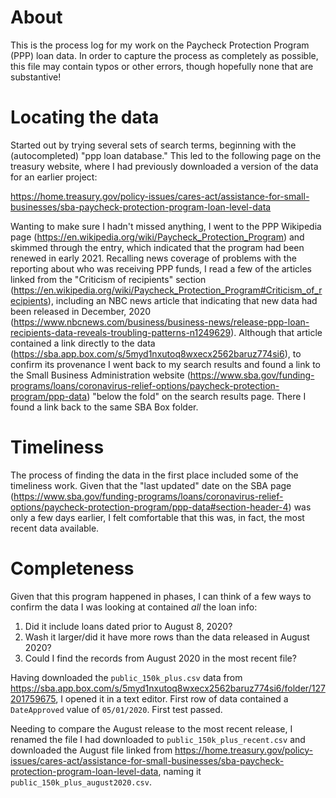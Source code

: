 # About

This is the process log for my work on the Paycheck Protection Program (PPP) loan data. In order to capture the process as completely as possible, this file may contain typos or other errors, though hopefully none that are substantive!

# Locating the data

Started out by trying several sets of search terms, beginning with the (autocompleted) "ppp loan database." This led to the following page on the treasury website, where I had previously downloaded a version of the data for an earlier project:

https://home.treasury.gov/policy-issues/cares-act/assistance-for-small-businesses/sba-paycheck-protection-program-loan-level-data

Wanting to make sure I hadn't missed anything, I went to the PPP Wikipedia page (https://en.wikipedia.org/wiki/Paycheck_Protection_Program) and skimmed through the entry, which indicated that the program had been renewed in early 2021. Recalling news coverage of problems with the reporting about who was receiving PPP funds, I read a few of the articles linked from the "Criticism of recipients" section (https://en.wikipedia.org/wiki/Paycheck_Protection_Program#Criticism_of_recipients), including an NBC news article that indicating that new data had been released in December, 2020 (https://www.nbcnews.com/business/business-news/release-ppp-loan-recipients-data-reveals-troubling-patterns-n1249629). Although that article contained a link directly to the data (https://sba.app.box.com/s/5myd1nxutoq8wxecx2562baruz774si6), to confirm its provenance I went back to my search results and found a link to the Small Business Administration website (https://www.sba.gov/funding-programs/loans/coronavirus-relief-options/paycheck-protection-program/ppp-data) "below the fold" on the search results page. There I found a link back to the same SBA Box folder.

# Timeliness

The process of finding the data in the first place included some of the timeliness work. Given that the "last updated" date on the SBA page (https://www.sba.gov/funding-programs/loans/coronavirus-relief-options/paycheck-protection-program/ppp-data#section-header-4) was only a few days earlier, I felt comfortable that this was, in fact, the most recent data available.

# Completeness

Given that this program happened in phases, I can think of a few ways to confirm the data I was looking at contained *all* the loan info:

1. Did it include loans dated prior to August 8, 2020?
2. Wash it larger/did it have more rows than the data released in August 2020?
3. Could I find the records from August 2020 in the most recent file?

Having downloaded the `public_150k_plus.csv` data from https://sba.app.box.com/s/5myd1nxutoq8wxecx2562baruz774si6/folder/127201759675, I opened it in a text editor. First row of data contained a `DateApproved` value of `05/01/2020`. First test passed.

Needing to compare the August release to the most recent release, I renamed the file I had downloaded to `public_150k_plus_recent.csv` and downloaded the August file linked from https://home.treasury.gov/policy-issues/cares-act/assistance-for-small-businesses/sba-paycheck-protection-program-loan-level-data, naming it `public_150k_plus_august2020.csv`.
